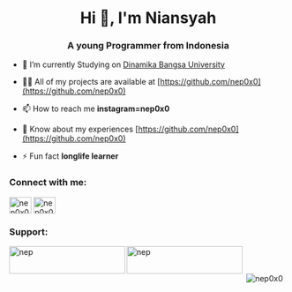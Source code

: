 <h1 align="center">Hi 👋, I'm Niansyah</h1>
<h3 align="center">A young Programmer from Indonesia</h3>

- 🔭 I’m currently Studying on [Dinamika Bangsa University](unama.ac.id)

- 👨‍💻 All of my projects are available at [https://github.com/nep0x0](https://github.com/nep0x0)

- 📫 How to reach me **instagram=nep0x0**

- 📄 Know about my experiences [https://github.com/nep0x0](https://github.com/nep0x0)

- ⚡ Fun fact **longlife learner**

<h3 align="left">Connect with me:</h3>
<p align="left">
<!-- <a href="https://twitter.com/nep0x0" target="blank"><img align="center" src="https://raw.githubusercontent.com/rahuldkjain/github-profile-readme-generator/master/src/images/icons/Social/twitter.svg" alt="nep0x0" height="30" width="40" /></a> -->
<a href="https://www.linkedin.com/in/niansyah-eko-putra-5b83101a5/" target="blank"><img align="center" src="https://raw.githubusercontent.com/rahuldkjain/github-profile-readme-generator/master/src/images/icons/Social/linked-in-alt.svg" alt="nep0x0" height="30" width="40" /></a>
<a href="https://instagram.com/nep0x0" target="blank"><img align="center" src="https://raw.githubusercontent.com/rahuldkjain/github-profile-readme-generator/master/src/images/icons/Social/instagram.svg" alt="nep0x0" height="30" width="40" /></a>
<!-- <a href="https://www.youtube.com/c/nep0x0" target="blank"><img align="center" src="https://raw.githubusercontent.com/rahuldkjain/github-profile-readme-generator/master/src/images/icons/Social/youtube.svg" alt="nep0x0" height="30" width="40" /></a>
</p> -->

<!--
<h3 align="left">Languages and Tools:</h3>
<p align="left"> <a href="https://www.w3schools.com/css/" target="_blank" rel="noreferrer"> <img src="https://raw.githubusercontent.com/devicons/devicon/master/icons/css3/css3-original-wordmark.svg" alt="css3" width="40" height="40"/> </a> <a href="https://flutter.dev" target="_blank" rel="noreferrer"> <img src="https://www.vectorlogo.zone/logos/flutterio/flutterio-icon.svg" alt="flutter" width="40" height="40"/> </a> <a href="https://git-scm.com/" target="_blank" rel="noreferrer"> <img src="https://www.vectorlogo.zone/logos/git-scm/git-scm-icon.svg" alt="git" width="40" height="40"/> </a> <a href="https://www.w3.org/html/" target="_blank" rel="noreferrer"> <img src="https://raw.githubusercontent.com/devicons/devicon/master/icons/html5/html5-original-wordmark.svg" alt="html5" width="40" height="40"/> </a> <a href="https://developer.mozilla.org/en-US/docs/Web/JavaScript" target="_blank" rel="noreferrer"> <img src="https://raw.githubusercontent.com/devicons/devicon/master/icons/javascript/javascript-original.svg" alt="javascript" width="40" height="40"/> </a> <a href="https://www.linux.org/" target="_blank" rel="noreferrer"> <img src="https://raw.githubusercontent.com/devicons/devicon/master/icons/linux/linux-original.svg" alt="linux" width="40" height="40"/> </a> </p>
-->


<h3 align="left">Support:</h3>
<p><a href="https://www.buymeacoffee.com/nep"> <img align="left" src="https://cdn.buymeacoffee.com/buttons/v2/default-yellow.png" height="50" width="210" alt="nep" /></a><a href="https://ko-fi.com/nep"> <img align="left" src="https://cdn.ko-fi.com/cdn/kofi3.png?v=3" height="50" width="210" alt="nep" /></a></p><br><br>

<p>&nbsp;<img align="center" src="https://github-readme-stats.vercel.app/api?username=nep0x0&show_icons=true&locale=en" alt="nep0x0" /></p>
